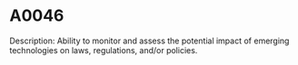 # A0046
Description: Ability to monitor and assess the potential impact of emerging technologies on laws, regulations, and/or policies.
